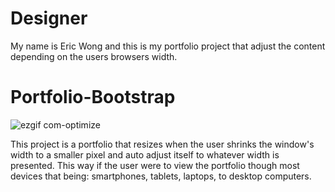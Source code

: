 # Designer


My name is Eric Wong and this is my portfolio project that adjust the content depending on the users browsers width.

# Portfolio-Bootstrap
![ezgif com-optimize](https://user-images.githubusercontent.com/40143714/69384524-c42bc380-0c79-11ea-9931-ed1552a986a9.gif)

This project is a portfolio that resizes when the user shrinks the window's width to a smaller pixel and auto adjust itself to whatever width is presented. This way if the user were to view the portfolio though most devices that being: smartphones, tablets, laptops, to desktop computers.

